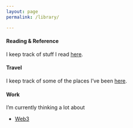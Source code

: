 ```yaml
---
layout: page
permalink: /library/

---
```


#### Reading & Reference
I keep track of stuff I read [here][1].

#### Travel
I keep track of some of the places I’ve been [here][2].

#### Work
I’m currently thinking a lot about 
 - [Web3][3]

[1]:	/reading/
[2]:	/travel/
[3]:	/web3/